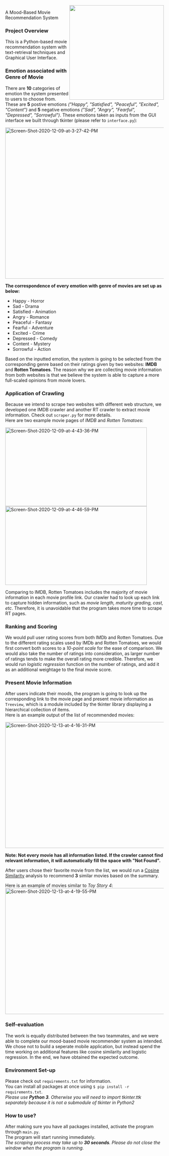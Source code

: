 <img src="https://lionbridge.ai/wp-content/uploads/2020/09/2020-09-17_movie-recommendation-system.jpg" width="300" align="right" />

A Mood-Based Movie Recommendation System

### Project Overview

This is a Python-based movie recommendation system with text-retrieval techniques and Graphical User Interface. <br>

### Emotion associated with Genre of Movie

There are **10** categories of emotion the system presented to users to choose from. These are **5** postive emotions *("Happy", "Satisfied", "Peaceful", "Excited", "Content")* and **5** negative emotions *("Sad", "Angry", "Fearful", "Depressed", "Sorrowful")*. These emotions taken as inputs from the GUI interface we built through tkinter (please refer to `interface.py`): 

<a href='https://postimg.cc/ns710phP' target='_blank'><img src='https://i.postimg.cc/s2H0f2ds/Screen-Shot-2020-12-09-at-3-27-42-PM.png' width="640" height="480" border='0' alt='Screen-Shot-2020-12-09-at-3-27-42-PM'/></a>

**The correspondence of every emotion with genre of movies are set up as below: <br/>**
 - Happy - Horror <br/>
 - Sad - Drama <br/>
 - Satisfied - Animation <br/>
 - Angry - Romance <br/>
 - Peaceful - Fantasy <br/>
 - Fearful - Adventure <br/>
 - Excited - Crime <br/>
 - Depressed - Comedy <br/>
 - Content - Mystery <br/>
 - Sorrowful - Action <br/>
 
Based on the inputted emotion, the system is going to be selected from the corresponding genre based on their ratings given by two websites: **IMDB** and **Rotten Tomatoes**. The reason why we are collecting movie information from both websites is that we believe the system is able to capture a more full-scaled opinions from movie lovers. 

### Application of Crawling

Because we intend to scrape two websites with different web structure, we developed one IMDB crawler and another RT crawler to extract movie information. Check out `scraper.py` for more details.<br/>
Here are two example movie pages of *IMDB* and *Rotten Tomatoes*: <br/>

<p float="left">
  <a href='https://postimages.org/' target='_blank'><img src='https://i.postimg.cc/XqhmY7TT/Screen-Shot-2020-12-09-at-4-43-36-PM.png' width="450" height="250" border='0' alt='Screen-Shot-2020-12-09-at-4-43-36-PM'/></a>
  <a href='https://postimg.cc/D461Jzyt' target='_blank'><img src='https://i.postimg.cc/Z0tHQBkK/Screen-Shot-2020-12-09-at-4-46-59-PM.png' width="450" height="250"  border='0' alt='Screen-Shot-2020-12-09-at-4-46-59-PM'/></a> 
</p>

Comparing to IMDB, Rotten Tomatoes includes the majority of movie information in each movie profile link. Our crawler had to look up each link to capture hidden information, such as *movie length, maturity grading, cast, etc*. Therefore, it is unavoidable that the program takes more time to scrape RT pages.

### Ranking and Scoring

We would pull user rating scores from both IMDb and Rotten Tomatoes. Due to the different rating scales used by IMDb and Rotten Tomatoes, we would first convert both scores to a *10-point scale* for the ease of comparison. We would also take the number of ratings into consideration, as larger number of ratings tends to make the overall rating more credible. Therefore, we would run *logistic regression* function on the number of ratings, and add it as an additional weightage to the final movie score.

### Present Movie Information

After users indicate their moods, the program is going to look up the corresponding link to the movie page and present movie information as `Treeview`, which is a module included by the tkinter library displaying a hierarchical collection of items.<br/>
Here is an example output of the list of recommended movies: <br/>

<a href='https://postimg.cc/DW34Jb9M' target='_blank'><img src='https://i.postimg.cc/W4hGyGXT/Screen-Shot-2020-12-13-at-4-16-31-PM.png' width="600" height="400" border='0' alt='Screen-Shot-2020-12-13-at-4-16-31-PM'/></a>

**Note: Not every movie has all information listed. If the crawler cannot find relevant information, it will automatically fill the space with "Not Found".**


After users chose their favorite movie from the list, we would run a [Cosine Similarity](https://en.wikipedia.org/wiki/Cosine_similarity) analysis to recommend **3** similar movies based on the summary.

Here is an example of movies similar to *Toy Story 4*: <br/>
<a href='https://postimg.cc/zbXBKw00' target='_blank'><img src='https://i.postimg.cc/85L68tWQ/Screen-Shot-2020-12-13-at-4-19-55-PM.png' width="600" height="400" border='0' alt='Screen-Shot-2020-12-13-at-4-19-55-PM'/></a>

### Self-evaluation
The work is equally distributed between the two teammates, and we were able to complete our mood-based movie recommender system as intended. We chose not to build a seperate mobile application, but instead spend the time working on additional features like cosine similarity and logistic regression. In the end, we have obtained the expected outcome. 

### Environment Set-up
Please check out `requirements.txt` for information.<br/>
You can install all packages at once using `$ pip install -r requirements.txt`. <br/>
*Please use **Python 3**. Otherwise you will need to import tkinter.ttk separately because it is not a submodule of tkinter in Python2*

### How to use?
After making sure you have all packages installed, activate the program through `main.py`. <br/>
The program will start running immediately.<br/>
*The scraping process may take up to **30 seconds**. Please do not close the window when the program is running.*

